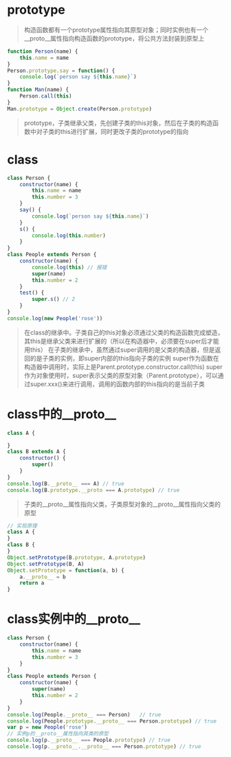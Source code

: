 # prototype
> 构造函数都有一个prototype属性指向其原型对象；同时实例也有一个__proto__属性指向构造函数的prototype，将公共方法封装到原型上
```js
function Person(name) {
    this.name = name
}
Person.prototype.say = function() {
    console.log(`person say ${this.name}`)
}
function Man(name) {
    Person.call(this)
}
Man.prototype = Object.create(Person.prototype)
```
> prototype，子类继承父类，先创建子类的this对象，然后在子类的构造函数中对子类的this进行扩展，同时更改子类的prototype的指向

# class 
```js
class Person {
    constructor(name) {
        this.name = name
        this.number = 3
    }
    say() {
        console.log(`person say ${this.name}`)
    }
    s() {
        console.log(this.number)
    }
}
class People extends Person {
    constructor(name) {
        console.log(this) // 报错
        super(name)
        this.number = 2
    }
    test() {
        super.s() // 2
    }
}
console.log(new People('rose'))
```
> 在class的继承中。子类自己的this对象必须通过父类的构造函数完成塑造，其this是继承父类来进行扩展的（所以在构造器中，必须要在super后才能用this）
> 在子类的继承中，虽然通过super调用的是父类的构造器，但是返回的是子类的实例，即super内部的this指向子类的实例
> super作为函数在构造器中调用时，实际上是Parent.prototype.constructor.call(this)
> super作为对象使用时，super表示父类的原型对象（Parent.prototype），可以通过super.xxx()来进行调用，调用的函数内部的this指向的是当前子类

# class中的__proto__
```js
class A {

}
class B extends A {
    constructor() {
        super()
    }
}
console.log(B.__proto__ === A) // true
console.log(B.prototype.__proto === A.prototype) // true
```
> 子类的__proto__属性指向父类，子类原型对象的__proto__属性指向父类的原型
```js
// 实现原理
class A {
}
class B {
}
Object.setPrototype(B.prototype, A.prototype)
Object.setPrototype(B, A)
Object.setPrototype = function(a, b) {
    a.__proto__ = b
    return a
}
```

# class实例中的__proto__
```js
class Person {
    constructor(name) {
        this.name = name
        this.number = 3
    }
}
class People extends Person {
    constructor(name) {
        super(name)
        this.number = 2
    }
}
console.log(People.__proto__ === Person)   // true
console.log(People.prototype.__proto__ === Person.prototype) // true
var p = new People('rose')
// 实例p的__proto__属性指向其类的原型
console.log(p.__proto__ === People.prototype) // true
console.log(p.__proto__.__proto__ === Person.prototype) // true
```